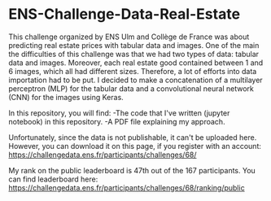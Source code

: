 # ENS-Challenge-Data-Real-Estate
This challenge organized by ENS Ulm and Collège de France was about predicting real estate prices with tabular data and images.
One of the main the difficulties of this challenge was that we had two types of data: tabular data and images. Moreover, each real estate good contained between 1 and 6 images, which all had different sizes. Therefore, a lot of efforts into data importation had to be put. I decided to make a concatenation of a multilayer perceptron (MLP) for the tabular data and a convolutional neural network (CNN) for the images using Keras. 

In this repository, you will find: 
      -The code that I've written (jupyter notebook) in this repository. 
      -A PDF file explaining my approach.

Unfortunately, since the data is not publishable, it can't be uploaded here. However, you can download it on this page, if you register with an account: 
https://challengedata.ens.fr/participants/challenges/68/

My rank on the public leaderboard is 47th out of the 167 participants. You can find leaderboard here: https://challengedata.ens.fr/participants/challenges/68/ranking/public

